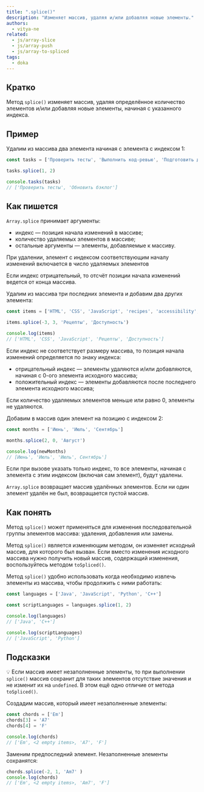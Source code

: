 ```yaml
---
title: ".splice()"
description: "Изменяет массив, удаляя и/или добавляя новые элементы."
authors:
  - vitya-ne
related:
  - js/array-slice
  - js/array-push
  - js/array-to-spliced
tags:
  - doka
---
```


## Кратко

Метод `splice()` изменяет массив, удаляя определённое количество элементов и/или добавляя новые элементы, начиная с указанного индекса.

## Пример

Удалим из массива два элемента начиная с элемента с индексом 1:

```js
const tasks = ['Проверить тесты', 'Выполнить код-ревью', 'Подготовить доклад', 'Обновить бэклог']

tasks.splice(1, 2)

console.tasks(tasks)
// ['Проверить тесты', 'Обновить бэклог']
```

## Как пишется

`Array.splice` принимает аргументы:

- индекс — позиция начала изменений в массиве;
- количество удаляемых элементов в массиве;
- остальные аргументы — элементы, добавляемые к массиву.

При удалении, элемент с индексом соответствующим началу изменений включается в число удаляемых элементов

Если индекс отрицательный, то отсчёт позиции начала изменений ведется от конца массива.

Удалим из массива три последних элемента и добавим два других элемента:

```js
const items = ['HTML', 'CSS', 'JavaScript', 'recipes', 'accessibility', null]

items.splice(-3, 3, 'Рецепты', 'Доступность')

console.log(items)
// ['HTML', 'CSS', 'JavaScript', 'Рецепты', 'Доступность']

```

Если индекс не соответствует размеру массива, то позиция начала изменений определяется по знаку индекса:

- отрицательный индекс — элементы удаляются и/или добавляются, начиная с 0-ого элемента исходного массива;
- положительный индекс — элементы добавляются после последнего элемента исходного массива;

Если количество удаляемых элементов меньше или равно 0, элементы не удаляются.

Добавим в массив один элемент на позицию с индексом 2:

```js
const months = ['Июнь', 'Июль', 'Сентябрь']

months.splice(2, 0, 'Август')

console.log(newMonths)
// [Июнь', 'Июль', 'Июль', Сентябрь']
```

Если при вызове указать только индекс, то все элементы, начиная с элемента с этим индексом (включая сам элемент), будут удалены.

`Array.splice` возвращает массив удалённых элементов. Если ни один элемент удалён не был, возвращается пустой массив.

## Как понять

Метод `splice()` может применяться для изменения последовательной группы элементов массива: удаления, добавления или замены.

Метод `splice()` является изменяющим методом, он изменяет исходный массив, для которого был вызван. Если вместо изменения исходного массива нужно получить новый массив, содержащий изменения, воспользуйтесь методом `toSpliced()`.

Метод `splice()` удобно использовать когда необходимо извлечь элементы из массива, чтобы продолжить с ними работать:

```js
const languages = ['Java', 'JavaScript', 'Python', 'C++']

const scriptLanguages = languages.splice(1, 2)

console.log(languages)
// ['Java', 'C++']

console.log(scriptLanguages)
// ['JavaScript', 'Python']
```

## Подсказки

💡 Если массив имеет незаполненные элементы, то при выполнении `splice()` массив сохранит для таких элементов отсутствие значения и не изменит их на `undefined`. В этом ещё одно отличие от метода `toSpliced()`.

Создадим массив, который имеет незаполненные элементы:

```js
const chords = ['Em']
chords[3] = 'A7'
chords[4] = 'F'

console.log(chords)
// ['Em', <2 empty items>, 'A7', 'F']
```

Заменим предпоследний элемент. Незаполненные элементы сохранятся:

```js
chords.splice(-2, 1, 'Am7' )
console.log(chords)
// ['Em', <2 empty items>, 'Am7', 'F']
```
